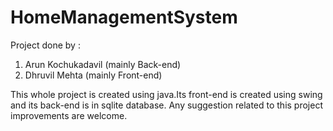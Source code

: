 # HomeManagementSystem
Project done by :  
1. Arun Kochukadavil (mainly Back-end)
2. Dhruvil Mehta (mainly Front-end)

This whole project is created using java.Its front-end is created using swing and its back-end is in sqlite database. Any suggestion related to this project improvements are welcome.
